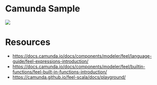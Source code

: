 # Camunda Sample

![](/captcha.svg)

# Resources

- https://docs.camunda.io/docs/components/modeler/feel/language-guide/feel-expressions-introduction/
- https://docs.camunda.io/docs/components/modeler/feel/builtin-functions/feel-built-in-functions-introduction/
- https://camunda.github.io/feel-scala/docs/playground/